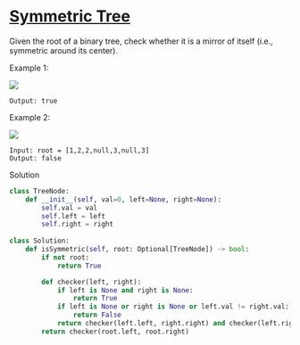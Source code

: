 # [Symmetric Tree](https://leetcode.com/problems/symmetric-tree/description/)

Given the root of a binary tree, check whether it is a mirror of itself (i.e., symmetric around its center).

Example 1:

![](https://assets.leetcode.com/uploads/2021/02/19/symtree1.jpg)

```Input: root = [1,2,2,3,4,4,3]
Output: true
```
Example 2:

![](https://assets.leetcode.com/uploads/2021/02/19/symtree2.jpg)

```
Input: root = [1,2,2,null,3,null,3]
Output: false
```
Solution
```python
class TreeNode:
    def __init__(self, val=0, left=None, right=None):
        self.val = val
        self.left = left
        self.right = right
        
class Solution:
    def isSymmetric(self, root: Optional[TreeNode]) -> bool:
        if not root:
            return True

        def checker(left, right):
            if left is None and right is None:
                return True
            if left is None or right is None or left.val != right.val:
                return False
            return checker(left.left, right.right) and checker(left.right, right.left)
        return checker(root.left, root.right)
```